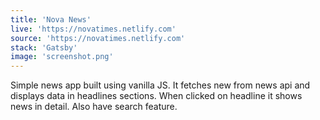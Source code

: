 ```yaml
---
title: 'Nova News'
live: 'https://novatimes.netlify.com'
source: 'https://novatimes.netlify.com'
stack: 'Gatsby'
image: 'screenshot.png'
---
```


Simple news app built using vanilla JS. It fetches new from news api and displays data in headlines sections. When clicked on headline it shows news in detail. Also have search feature.
